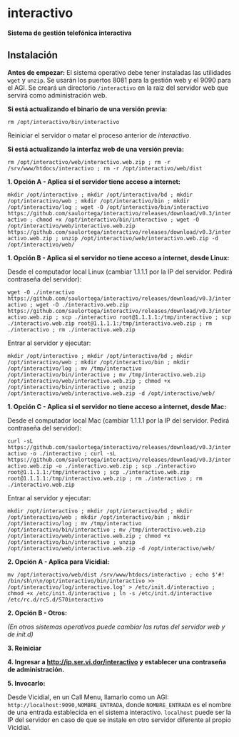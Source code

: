 # interactivo

**Sistema de gestión telefónica interactiva**

## Instalación

**Antes de empezar:** El sistema operativo debe tener instaladas las utilidades `wget` y `unzip`. Se usarán los puertos 8081 para la gestión web y el 9090 para el AGI. Se creará un directorio `/interactivo` en la raiz del servidor web que servirá como administración web.

**Si está actualizando el binario de una versión previa:**

`rm /opt/interactivo/bin/interactivo`

Reiniciar el servidor o matar el proceso anterior de *interactivo*.

**Si está actualizando la interfaz web de una versión previa:**

`rm /opt/interactivo/web/interactivo.web.zip ; rm -r /srv/www/htdocs/interactivo ; rm -r /opt/interactivo/web/dist`

**1. Opción A - Aplica si el servidor tiene acceso a internet:**

`mkdir /opt/interactivo ; mkdir /opt/interactivo/bd ; mkdir /opt/interactivo/web ; mkdir /opt/interactivo/bin ; mkdir /opt/interactivo/log ; wget -O /opt/interactivo/bin/interactivo https://github.com/saulortega/interactivo/releases/download/v0.3/interactivo ; chmod +x /opt/interactivo/bin/interactivo ; wget -O /opt/interactivo/web/interactivo.web.zip https://github.com/saulortega/interactivo/releases/download/v0.3/interactivo.web.zip ; unzip /opt/interactivo/web/interactivo.web.zip -d /opt/interactivo/web/`

**1. Opción B - Aplica si el servidor no tiene acceso a internet, desde Linux:**

Desde el computador local Linux (cambiar 1.1.1.1 por la IP del servidor. Pedirá contraseña del servidor):

`wget -O ./interactivo https://github.com/saulortega/interactivo/releases/download/v0.3/interactivo ; wget -O ./interactivo.web.zip https://github.com/saulortega/interactivo/releases/download/v0.3/interactivo.web.zip ; scp ./interactivo root@1.1.1.1:/tmp/interactivo ; scp ./interactivo.web.zip root@1.1.1.1:/tmp/interactivo.web.zip ; rm ./interactivo ; rm ./interactivo.web.zip`

Entrar al servidor y ejecutar:

`mkdir /opt/interactivo ; mkdir /opt/interactivo/bd ; mkdir /opt/interactivo/web ; mkdir /opt/interactivo/bin ; mkdir /opt/interactivo/log ; mv /tmp/interactivo /opt/interactivo/bin/interactivo ; mv /tmp/interactivo.web.zip /opt/interactivo/web/interactivo.web.zip ; chmod +x /opt/interactivo/bin/interactivo ; unzip /opt/interactivo/web/interactivo.web.zip -d /opt/interactivo/web/`

**1. Opción C - Aplica si el servidor no tiene acceso a internet, desde Mac:**

Desde el computador local Mac (cambiar 1.1.1.1 por la IP del servidor. Pedirá contraseña del servidor):

`curl -sL https://github.com/saulortega/interactivo/releases/download/v0.3/interactivo -o ./interactivo ; curl -sL https://github.com/saulortega/interactivo/releases/download/v0.3/interactivo.web.zip -o ./interactivo.web.zip ; scp ./interactivo root@1.1.1.1:/tmp/interactivo ; scp ./interactivo.web.zip root@1.1.1.1:/tmp/interactivo.web.zip ; rm ./interactivo ; rm ./interactivo.web.zip`

Entrar al servidor y ejecutar:

`mkdir /opt/interactivo ; mkdir /opt/interactivo/bd ; mkdir /opt/interactivo/web ; mkdir /opt/interactivo/bin ; mkdir /opt/interactivo/log ; mv /tmp/interactivo /opt/interactivo/bin/interactivo ; mv /tmp/interactivo.web.zip /opt/interactivo/web/interactivo.web.zip ; chmod +x /opt/interactivo/bin/interactivo ; unzip /opt/interactivo/web/interactivo.web.zip -d /opt/interactivo/web/`

**2. Opción A - Aplica para Vicidial:**

`mv /opt/interactivo/web/dist /srv/www/htdocs/interactivo ; echo $'#! /bin/sh\n\n/opt/interactivo/bin/interactivo >> /opt/interactivo/log/interactivo.log' > /etc/init.d/interactivo ; chmod +x /etc/init.d/interactivo ; ln -s /etc/init.d/interactivo /etc/rc.d/rc5.d/S70interactivo`

**2. Opción B - Otros:**

*(En otros sistemas operativos puede cambiar las rutas del servidor web y de init.d)*

**3. Reiniciar**

**4. Ingresar a http://ip.ser.vi.dor/interactivo y establecer una contraseña de administración.**

**5. Invocarlo:**

Desde Vicidial, en un Call Menu, llamarlo como un AGI: `http://localhost:9090,NOMBRE_ENTRADA`, donde `NOMBRE_ENTRADA` es el nombre de una entrada establecida en el sistema interactivo. `localhost` puede ser la IP del servidor en caso de que se instale en otro servidor diferente al propio Vicidial.